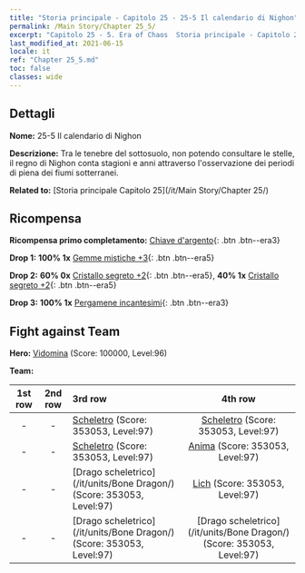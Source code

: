 ```yaml
---
title: "Storia principale - Capitolo 25 - 25-5 Il calendario di Nighon"
permalink: /Main Story/Chapter 25_5/
excerpt: "Capitolo 25 - 5. Era of Chaos  Storia principale - Capitolo 25_5. 25-5 Il calendario di Nighon"
last_modified_at: 2021-06-15
locale: it
ref: "Chapter 25_5.md"
toc: false
classes: wide
---
```


## Dettagli

 **Nome:** 25-5 Il calendario di Nighon

 **Descrizione:** Tra le tenebre del sottosuolo, non potendo consultare le stelle, il regno di Nighon conta stagioni e anni attraverso l'osservazione dei periodi di piena dei fiumi sotterranei.

 **Related to:** [Storia principale Capitolo 25](/it/Main Story/Chapter 25/)

## Ricompensa

 **Ricompensa primo completamento:** [Chiave d'argento](/ItemsIT/con_693/){: .btn .btn--era3}

 **Drop 1:** **100% 1x** [Gemme mistiche +3](/ItemsIT/mat_86/){: .btn .btn--era5}

 **Drop 2:** **60% 0x** [Cristallo segreto +2](/ItemsIT/mat_80/){: .btn .btn--era5}, **40% 1x** [Cristallo segreto +2](/ItemsIT/mat_80/){: .btn .btn--era5}

 **Drop 3:** **100% 1x** [Pergamene incantesimi](/ItemsIT/con_694/){: .btn .btn--era3}


## Fight against Team
 **Hero:** [Vidomina](/it/heroes/Vidomina/) (Score: 100000, Level:96)

 **Team:**


  | 1st row | 2nd row | 3rd row | 4th row |
  |:----:|:----:|:----|:----:|
  | - | - | [Scheletro](/it/units/Skeleton/) (Score: 353053, Level:97)  | [Scheletro](/it/units/Skeleton/) (Score: 353053, Level:97)  |
  | - | - | [Scheletro](/it/units/Skeleton/) (Score: 353053, Level:97)  | [Anima](/it/units/Wight/) (Score: 353053, Level:97)  |
  | - | - | [Drago scheletrico](/it/units/Bone Dragon/) (Score: 353053, Level:97)  | [Lich](/it/units/Lich/) (Score: 353053, Level:97)  |
  | - | - | [Drago scheletrico](/it/units/Bone Dragon/) (Score: 353053, Level:97)  | [Drago scheletrico](/it/units/Bone Dragon/) (Score: 353053, Level:97)  |


